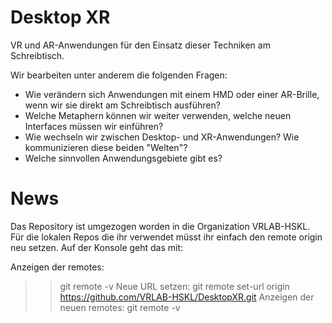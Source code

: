 # Desktop XR
VR und AR-Anwendungen für den Einsatz dieser Techniken am Schreibtisch.

Wir bearbeiten unter anderem die folgenden Fragen:
- Wie verändern sich Anwendungen mit einem HMD oder einer AR-Brille, wenn wir sie direkt am Schreibtisch ausführen? 
- Welche Metaphern können wir weiter verwenden, welche neuen Interfaces müssen wir einführen?
- Wie wechseln wir zwischen Desktop- und XR-Anwendungen? Wie kommunizieren diese beiden "Welten"?
- Welche sinnvollen Anwendungsgebiete gibt es?

# News
Das Repository ist umgezogen worden in die Organization VRLAB-HSKL. Für die lokalen Repos die ihr verwendet müsst ihr einfach den remote origin neu setzen. Auf der Konsole geht das mit:

Anzeigen der remotes:
>> git remote -v
Neue URL setzen:
>> git remote set-url origin https://github.com/VRLAB-HSKL/DesktopXR.git
Anzeigen der neuen remotes:
>> git remote -v
